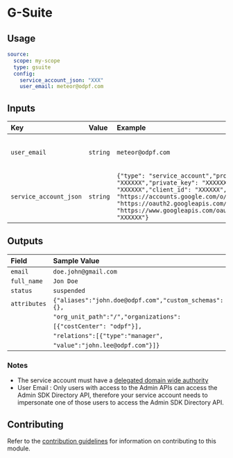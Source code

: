 # G-Suite

## Usage

```yaml
source:
  scope: my-scope
  type: gsuite
  config:     
    service_account_json: "XXX"
    user_email: meteor@odpf.com
```

## Inputs

| Key | Value | Example | Description |    |
| :-- | :---- | :------ | :---------- | :- |
| `user_email` | `string` | `meteor@odpf.com` | User email authorized to access the APIs | *required* |
| `service_account_json` | `string` | `{"type": "service_account","project_id": "XXXXXX","private_key_id": "XXXXXX","private_key": "XXXXXX","client_email": "XXXXXX","client_id": "XXXXXX","auth_uri": "https://accounts.google.com/o/oauth2/auth","token_uri": "https://oauth2.googleapis.com/token","auth_provider_x509_cert_url": "https://www.googleapis.com/oauth2/v1/certs","client_x509_cert_url": "XXXXXX"}` | Service Account JSON object | *required* |

## Outputs

| Field                   | Sample Value                                         |
|:------------------------|:-----------------------------------------------------|
| `email`                 | `doe.john@gmail.com`                                 |
| `full_name`             | `Jon Doe`                                            |
| `status`                | `suspended`                                          |
| `attributes`            | `{"aliases":"john.doe@odpf.com","custom_schemas":{},`|
|                         |  `"org_unit_path":"/","organizations":`              |
|                         | `[{"costCenter": "odpf"}],`                          |
|                         |  `"relations":[{"type":"manager",`                   |
|                         |  `"value":"john.lee@odpf.com"}]}`                    |

### Notes
 - The service account must have a [delegated domain wide authority](https://developers.google.com/admin-sdk/directory/v1/guides/delegation#delegate_domain-wide_authority_to_your_service_account)
 - User Email : Only users with access to the Admin APIs can access the Admin SDK Directory API, therefore your service account needs to impersonate one of those users to access the Admin SDK Directory API.

## Contributing

Refer to the [contribution guidelines](../../../docs/docs/contribute/guide.md#adding-a-new-extractor) for information on contributing to this module.
